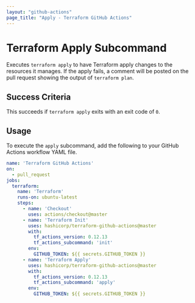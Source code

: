 ```yaml
---
layout: "github-actions"
page_title: "Apply - Terraform GitHub Actions"
---
```


# Terraform Apply Subcommand

Executes `terraform apply` to have Terraform apply changes to the resources it manages. If the apply fails, a comment will be posted on the pull request showing the output of `terraform plan`.

## Success Criteria

This succeeds if `terraform apply` exits with an exit code of `0`.

## Usage

To execute the `apply` subcommand, add the following to your GitHub Actions workflow YAML file.

```yaml
name: 'Terraform GitHub Actions'
on:
  - pull_request
jobs:
  terraform:
    name: 'Terraform'
    runs-on: ubuntu-latest
    steps:
      - name: 'Checkout'
        uses: actions/checkout@master
      - name: 'Terraform Init'
        uses: hashicorp/terraform-github-actions@master
        with:
          tf_actions_version: 0.12.13
          tf_actions_subcommand: 'init'
        env:
          GITHUB_TOKEN: ${{ secrets.GITHUB_TOKEN }}
      - name: 'Terraform Apply'
        uses: hashicorp/terraform-github-actions@master
        with:
          tf_actions_version: 0.12.13
          tf_actions_subcommand: 'apply'
        env:
          GITHUB_TOKEN: ${{ secrets.GITHUB_TOKEN }}
```
